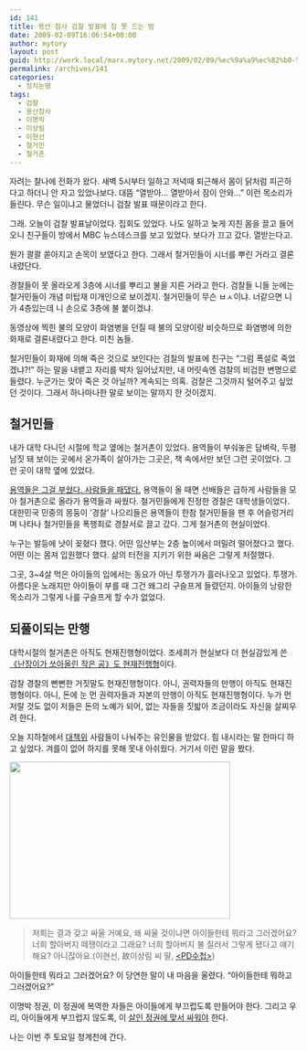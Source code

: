 ```yaml
---
id: 141
title: 용산 참사 검찰 발표에 잠 못 드는 밤
date: 2009-02-09T16:06:54+00:00
author: mytory
layout: post
guid: http://work.local/marx.mytory.net/2009/02/09/%ec%9a%a9%ec%82%b0-%ec%b0%b8%ec%82%ac-%ea%b2%80%ec%b0%b0-%eb%b0%9c%ed%91%9c%ec%97%90-%ec%9e%a0-%eb%aa%bb-%eb%93%9c%eb%8a%94-%eb%b0%a4/
permalink: /archives/141
categories:
  - 정치논평
tags:
  - 검찰
  - 용산참사
  - 이명박
  - 이상림
  - 이현선
  - 철거민
  - 철거촌
---
```

자려는 찰나에 전화가 왔다. 새벽 5시부터 일하고 저녁때 퇴근해서 몸이 닭처럼 피곤하다고 하더니 안 자고 있었나보다. 대뜸 “열받아&#8230; 열받아서 잠이 안와&#8230;” 이런 목소리가 들린다. 무슨 일이냐고 물었더니 검찰 발표 때문이라고 한다.

그래. 오늘이 검찰 발표날이었다. 집회도 있었다. 나도 일하고 늦게 지친 몸을 끌고 들어오니 친구들이 방에서 MBC 뉴스데스크를 보고 있었다. 보다가 끄고 갔다. 열받는다고.

뭔가 콸콸 쏟아지고 손목이 보였다고 한다. 그래서 철거민들이 시너를 뿌린 거라고 결론내렸단다.

경찰들이 못 올라오게 3층에 시너를 뿌리고 불을 지른 거라고 한다. 검찰들 니들 눈에는 철거민들이 개념 미탑재 미개인으로 보이겠지. 철거민들이 무슨 ㅂㅅ이냐. 너같으면 니가 4층있는데 니 손으로 3층에 불 붙이겠냐.

동영상에 찍힌 불의 모양이 화염병을 던질 때 불의 모양이랑 비슷하므로 화염병에 의한 화재로 결론내렸다고 한다. 미친 놈들.

철거민들이 화재에 의해 죽은 것으로 보인다는 검찰의 발표에 친구는 “그럼 폭설로 죽었겠냐?!” 하는 말을 내뱉고 자리를 박차 일어났지만, 내 머릿속엔 검찰의 비겁한 변명으로 들렸다. 누군가는 맞아 죽은 것 아닐까? 계속되는 의혹. 검찰은 그것까지 털어주고 싶었던 것이다. 그래서 하나마나한 말로 보이는 말까지 한 것이겠지.

## 철거민들

내가 대학 다니던 시절에 학교 옆에는 철거촌이 있었다. 용역들이 부숴놓은 담벼락, 두평 남짓 돼 보이는 곳에서 온가족이 살아가는 그곳은, 책 속에서만 보던 그런 곳이었다. 그런 곳이 대학 옆에 있었다.

<A HREF="http://whatisleft.egloos.com/4129283" title="붉은별의 좌파란 무엇인가 : 용역깡패의 철거공식과 삼성" target="_blank">용역들은 그걸 부쉈다. 사람들을 패댔다.</A> 용역들이 올 때면 선배들은 급하게 사람들을 모아 철거촌으로 올라가 용역들과 싸웠다. 철거민들에게 진정한 경찰은 대학생들이었다. 대한민국 민중의 몽둥이 ‘경찰’ 나으리들은 용역들이 한참 철거민들을 팬 후 어슬렁거리며 나타나 철거민들을 폭행죄로 경찰서로 끌고 갔다. 그게 철거촌의 현실이었다.

누구는 발등에 낫이 꽂혔다 했다. 어떤 임산부는 2층 높이에서 떠밀려 떨어졌다고 했다. 어떤 이는 몸져 입원했다 했다. 삶의 터전을 지키기 위한 싸움은 그렇게 처절했다.

그곳, 3~4살 먹은 아이들의 입에서는 동요가 아닌 투쟁가가 흘러나오고 있었다. 투쟁가. 아름다운 노래지만 아이들이 부를 때 그건 왜그리 구슬프게 들렸던지. 아이들의 낭랑한 목소리가 그렇게 나를 구슬프게 할 수가 없었다.

## 되풀이되는 만행

대학시절의 철거촌은 아직도 현재진행형이었다. 조세희가 현실보다 더 현실감있게 쓴 <A HREF="http://spar2003.tistory.com/65" title="철거민 사망 ─ 되풀이되는 ‘난장이가 쏘아올린 작은 공’ 이야기"  target="_blank">《난장이가 쏘아올린 작은 공》도 현재진행형</A>이다.

검찰 경찰의 뻔뻔한 거짓말도 현재진행형이다. 아니, 권력자들의 만행이 아직도 현재진행형이다. 아니, 돈에 눈 먼 권력자들과 자본의 만행이 아직도 현재진행형이다. 누가 먼저랄 것도 없이 저들은 돈의 노예가 되어, 없는 자들을 짓밟아 조금이라도 자신을 살찌우려 한다.

오늘 지하철에서 <A HREF="http://mbout.jinbo.net"  target="_blank" title="용산참사대책위 홈페이지">대책위</A> 사람들이 나눠주는 유인물을 받았다. 힘 내시라는 말 한마디 하고 싶었다. 겨를이 없어 하지를 못해 못내 아쉬웠다. 거기서 이런 말을 봤다.

<img src="http://work.local/marx.mytory.net/wp-content/uploads/1/4990542503235EK.jpg" class="aligncenter" width="386" height="275" alt="" filename="pd-note.jpg" filemime="" />

> 저희는 결과 갖고 싸울 거예요, 왜 싸울 것이냐면 아이들한테 뭐라고 그러겠어요? 너희 할아버지 떼쟁이라고 그래요? 너희 할아버지 불 질러서 그렇게 됐다고 얘기해요? 아니잖아요.(이현선, 故이상림 씨 딸, <A HREF="http://www.imbc.com/broad/tv/culture/pd/vod/index.html?kind=text&#038;progCode=1000836100385100000&#038;pagesize=15&#038;pagenum=1&#038;cornerFlag=1&#038;ContentTypeID=1"  target="_blank" title="PD수첩 ‘용산 참사, 그들은 왜 망루에 올랐을까?’ 다시 보기"><PD수첩></A>)

아이들한테 뭐라고 그러겠어요? 이 당연한 말이 내 마음을 울렸다. “아이들한테 뭐하고 그러겠어요?”

이명박 정권, 이 정권에 복역한 자들은 아이들에게 부끄럽도록 만들어야 한다. 그리고 우리, 아이들에게 부끄럽지 않도록, 이 <A HREF="http://wspaper.org/0_view.php?urn=cor12-4-muderer-out" title="살인 정부는 물러나라, 〈저항의 촛불〉">살인 정권에 맞서 싸워야</A> 한다.

나는 이번 주 토요일 청계천에 간다.